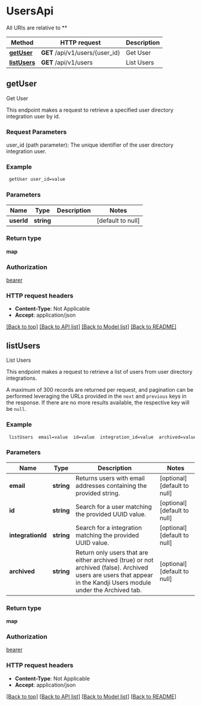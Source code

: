 # UsersApi

All URIs are relative to **

Method | HTTP request | Description
------------- | ------------- | -------------
[**getUser**](UsersApi.md#getUser) | **GET** /api/v1/users/{user_id} | Get User
[**listUsers**](UsersApi.md#listUsers) | **GET** /api/v1/users | List Users



## getUser

Get User

<p>This endpoint makes a request to retrieve a specified user directory integration user by id.</p>
<h3 id=&quot;request-parameters&quot;>Request Parameters</h3>
<p>user_id (path parameter): The unique identifier of the user directory integration user.</p>

### Example

```bash
 getUser user_id=value
```

### Parameters


Name | Type | Description  | Notes
------------- | ------------- | ------------- | -------------
 **userId** | **string** |  | [default to null]

### Return type

**map**

### Authorization

[bearer](../README.md#bearer)

### HTTP request headers

- **Content-Type**: Not Applicable
- **Accept**: application/json

[[Back to top]](#) [[Back to API list]](../README.md#documentation-for-api-endpoints) [[Back to Model list]](../README.md#documentation-for-models) [[Back to README]](../README.md)


## listUsers

List Users

<p>This endpoint makes a request to retrieve a list of users from user directory integrations.</p>
<p>A maximum of 300 records are returned per request, and pagination can be performed leveraging the URLs provided in the <code>next</code> and <code>previous</code> keys in the response. If there are no more results available, the respective key will be <code>null</code>.</p>

### Example

```bash
 listUsers  email=value  id=value  integration_id=value  archived=value
```

### Parameters


Name | Type | Description  | Notes
------------- | ------------- | ------------- | -------------
 **email** | **string** | Returns users with email addresses containing the provided string. | [optional] [default to null]
 **id** | **string** | Search for a user matching the provided UUID value. | [optional] [default to null]
 **integrationId** | **string** | Search for a integration matching the provided UUID value. | [optional] [default to null]
 **archived** | **string** | Return only users that are either archived (true) or not archived (false). Archived users are users that appear in the Kandji Users module under the Archived tab. | [optional] [default to null]

### Return type

**map**

### Authorization

[bearer](../README.md#bearer)

### HTTP request headers

- **Content-Type**: Not Applicable
- **Accept**: application/json

[[Back to top]](#) [[Back to API list]](../README.md#documentation-for-api-endpoints) [[Back to Model list]](../README.md#documentation-for-models) [[Back to README]](../README.md)


